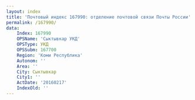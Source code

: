 ```yaml
---
layout: index
title: 'Почтовый индекс 167990: отделение почтовой связи Почты России'
permalink: /167990/
data:
    Index: 167990
    OPSName: 'Сыктывкар УКД'
    OPSType: УКД
    OPSSubm: 167700
    Region: 'Коми Республика'
    Autonom: ''
    Area: ''
    City: Сыктывкар
    City1: ''
    ActDate: '20160217'
    IndexOld: ''
---
```

